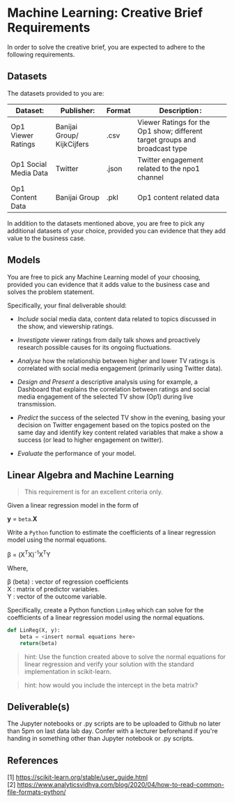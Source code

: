 # Machine Learning: Creative Brief Requirements

In order to solve the creative brief, you are expected to adhere to the following requirements.

## Datasets

The datasets provided to you are:

| Dataset: | Publisher: | Format | Description : |
| --- | --- | --- | --- |
| Op1 Viewer Ratings | Banijai Group/ KijkCijfers | .csv | Viewer Ratings for the Op1 show; different target groups and broadcast type  |
| Op1 Social Media Data | Twitter | .json | Twitter engagement related to the npo1 channel |
| Op1 Content Data | Banijai Group | .pkl | Op1 content related data|

In addition to the datasets mentioned above, you are free to pick any additional datasets of your choice, provided you can evidence that they add value to the business case.

## Models

You are free to pick any Machine Learning model of your choosing, provided you can evidence that it adds value to the business case and solves the problem statement.

Specifically, your final deliverable should:

- *Include* social media data, content data related to topics discussed in the show, and viewership ratings.  

- *Investigate* viewer ratings from daily talk shows and proactively research possible causes for its ongoing fluctuations.  

- *Analyse* how the relationship between higher and lower TV ratings is correlated with social media engagement (primarily using Twitter data).  

- *Design and Present* a descriptive analysis using for example, a Dashboard that explains the correlation between ratings and social media engagement of the selected TV show (Op1) during live transmission.  

- *Predict* the success of the selected TV show in the evening, basing your decision on Twitter engagement based on the topics posted on the same day and identify key content related variables that make a show a success (or lead to higher engagement on twitter).  

- *Evaluate* the performance of your model.

## Linear Algebra and Machine Learning

> This requirement is for an excellent criteria only. 

Given a linear regression model in the form of

**y** = ```beta```.**X**

Write a ```Python``` function to estimate the coefficients of a linear regression model using the normal equations.

&beta; = (X<sup>T</sup>X)<sup>-1</sup>X<sup>T</sup>Y

Where,

&beta; (beta) : vector of regression coefficients <br>
X : matrix of predictor variables. <br>
Y : vector of the outcome variable. <br>


Specifically, create a Python function ```LinReg``` which can solve for the coefficients of
a linear regression model using the normal equations.

```python
def LinReg(X, y):
    beta = <insert normal equations here>
    return(beta)
```

> hint: Use the function created above to solve the normal equations for linear regression and verify your solution with the standard implementation in scikit-learn.

> hint: how would you include the intercept in the beta matrix?


## Deliverable(s)

The Jupyter notebooks or .py scripts are to be uploaded to Github no later than 5pm on last data lab day. Confer with a lecturer beforehand if you're handing in something other than Jupyter notebook or .py scripts.

## References
<a id="1">[1]</a>
<https://scikit-learn.org/stable/user_guide.html>
<br>
<a id="2">[2]</a>
<https://www.analyticsvidhya.com/blog/2020/04/how-to-read-common-file-formats-python/>
<br>
